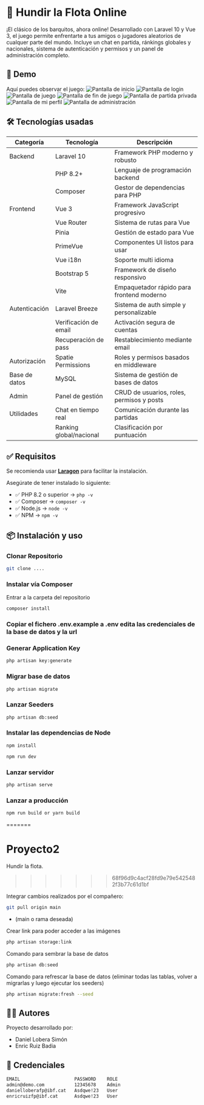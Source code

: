 # 🧨 Hundir la Flota Online

¡El clásico de los barquitos, ahora online!
Desarrollado con Laravel 10 y Vue 3, el juego permite enfrentarte a tus amigos o jugadores aleatorios de cualquer parte del mundo. Incluye un chat en partida, ránkings globales y nacionales, sistema de autenticación y permisos y un panel de administración completo.

## 🚀 Demo

Aquí puedes observar el juego:
![Pantalla de inicio](documentation/screenshots/HomePage.png)
![Pantalla de login](documentation/screenshots/Login.png)
![Pantalla de juego](documentation/screenshots/InGame.png)
![Pantalla de fin de juego](documentation/screenshots/Result.png)
![Pantalla de partida privada](documentation/screenshots/HomePage.png)
![Pantalla de mi perfil](documentation/screenshots/MyProfile.png)
![Pantalla de administración](documentation/screenshots/Dashboard.png)

## 🛠️ Tecnologías usadas

| Categoría     | Tecnología              | Descripción                               |
| ------------- | ----------------------- | ----------------------------------------- |
| Backend       | Laravel 10              | Framework PHP moderno y robusto           |
|               | PHP 8.2+                | Lenguaje de programación backend          |
|               | Composer                | Gestor de dependencias para PHP           |
| Frontend      | Vue 3                   | Framework JavaScript progresivo           |
|               | Vue Router              | Sistema de rutas para Vue                 |
|               | Pinia                   | Gestión de estado para Vue                |
|               | PrimeVue                | Componentes UI listos para usar           |
|               | Vue i18n                | Soporte multi idioma                      |
|               | Bootstrap 5             | Framework de diseño responsivo            |
|               | Vite                    | Empaquetador rápido para frontend moderno |
| Autenticación | Laravel Breeze          | Sistema de auth simple y personalizable   |
|               | Verificación de email   | Activación segura de cuentas              |
|               | Recuperación de pass    | Restablecimiento mediante email           |
| Autorización  | Spatie Permissions      | Roles y permisos basados en middleware    |
| Base de datos | MySQL                   | Sistema de gestión de bases de datos      |
| Admin         | Panel de gestión        | CRUD de usuarios, roles, permisos y posts |
| Utilidades    | Chat en tiempo real     | Comunicación durante las partidas         |
|               | Ranking global/nacional | Clasificación por puntuación              |

## ✅ Requisitos

Se recomienda usar **[Laragon](https://laragon.org/)** para facilitar la instalación.

Asegúrate de tener instalado lo siguiente:

-   ✅ PHP 8.2 o superior → `php -v`
-   ✅ Composer → `composer -v`
-   ✅ Node.js → `node -v`
-   ✅ NPM → `npm -v`

## 📦 Instalación y uso

### Clonar Repositorio

```bash
git clone ....
```

### Instalar vía Composer

Entrar a la carpeta del repositorio

```bash
composer install
```

### Copiar el fichero .env.example a .env edita las credenciales de la base de datos y la url

### Generar Application Key

```bash
php artisan key:generate
```

### Migrar base de datos

```bash
php artisan migrate
```

### Lanzar Seeders

```bash
php artisan db:seed
```

### Instalar las dependencias de Node

```bash
npm install

npm run dev
```

### Lanzar servidor

```bash
php artisan serve
```

### Lanzar a producción

```bash
npm run build or yarn build
```

=======

# Proyecto2

Hundir la flota.

> > > > > > > 68f96d9c4acf28fd9e79e5425482f3b77c61d1bf

Integrar cambios realizados por el compañero:

```bash
git pull origin main
```

-   (main o rama deseada)

Crear link para poder acceder a las imágenes

```bash
php artisan storage:link
```

Comando para sembrar la base de datos

```bash
php artisan db:seed
```

Comando para refrescar la base de datos (eliminar todas las tablas, volver a migrarlas y luego ejecutar los seeders)

```bash
php artisan migrate:fresh --seed

```

## 🧑‍💻 Autores

Proyecto desarrollado por:

-   Daniel Lobera Simón
-   Enric Ruiz Badia

## 🔐 Credenciales

```bash
EMAIL                    PASSWORD    ROLE
admin@demo.com           12345678    Admin
danielloberafp@ibf.cat   Asdqwe!23   User
enricruizfp@ibf.cat      Asdqwe!23   User
```
